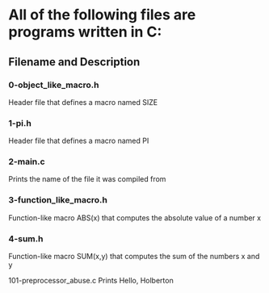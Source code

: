 # All of the following files are programs written in C:

## Filename and Description
### 0-object_like_macro.h	
Header file that defines a macro named SIZE

### 1-pi.h	
Header file that defines a macro named PI

### 2-main.c	
Prints the name of the file it was compiled from

### 3-function_like_macro.h	
Function-like macro ABS(x) that computes the absolute value of a number x

### 4-sum.h	
Function-like macro SUM(x,y) that computes the sum of the numbers x and y

101-preprocessor_abuse.c	Prints Hello, Holberton

